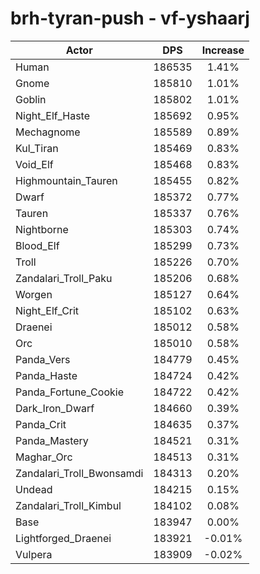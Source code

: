 # brh-tyran-push - vf-yshaarj
| Actor | DPS | Increase |
|---|:---:|:---:|
|Human|186535|1.41%|
|Gnome|185810|1.01%|
|Goblin|185802|1.01%|
|Night_Elf_Haste|185692|0.95%|
|Mechagnome|185589|0.89%|
|Kul_Tiran|185469|0.83%|
|Void_Elf|185468|0.83%|
|Highmountain_Tauren|185455|0.82%|
|Dwarf|185372|0.77%|
|Tauren|185337|0.76%|
|Nightborne|185303|0.74%|
|Blood_Elf|185299|0.73%|
|Troll|185226|0.70%|
|Zandalari_Troll_Paku|185206|0.68%|
|Worgen|185127|0.64%|
|Night_Elf_Crit|185102|0.63%|
|Draenei|185012|0.58%|
|Orc|185010|0.58%|
|Panda_Vers|184779|0.45%|
|Panda_Haste|184724|0.42%|
|Panda_Fortune_Cookie|184722|0.42%|
|Dark_Iron_Dwarf|184660|0.39%|
|Panda_Crit|184635|0.37%|
|Panda_Mastery|184521|0.31%|
|Maghar_Orc|184513|0.31%|
|Zandalari_Troll_Bwonsamdi|184313|0.20%|
|Undead|184215|0.15%|
|Zandalari_Troll_Kimbul|184102|0.08%|
|Base|183947|0.00%|
|Lightforged_Draenei|183921|-0.01%|
|Vulpera|183909|-0.02%|
